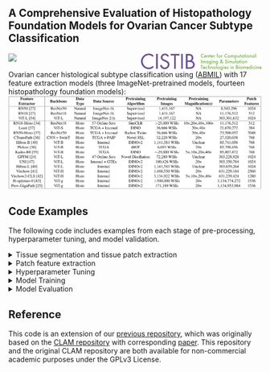 ## A Comprehensive Evaluation of Histopathology Foundation Models for Ovarian Cancer Subtype Classification
<img src="CISTIB logo.png" align="right" width="240"/>

<img src="Figure1.png" align="centre" width="900"/>


Ovarian cancer histological subtype classification using ([ABMIL](https://proceedings.mlr.press/v80/ilse18a.html?ref=https://githubhelp.com)) with 17 feature extraction models (three ImageNet-pretrained models, fourteen histopathology foundation models):
<img width="856" alt="image" src="ModelsTable.png" />



## Code Examples
The following code includes examples from each stage of pre-processing, hyperparameter tuning, and model validation.  

<details>
<summary>
Tissue segmentation and tissue patch extraction 
</summary>
1024x1024 pixel patches at 40x native magnification for internal data and 512x512 at 20x native magnification for external data, so that after downsampling to apparent 10x magnification, patches will be 256x256. 

``` shell
## Internal data with CLAM default segmentation paramters 
python create_patches_fp.py --source "/mnt/data/Katie_WSI/edrive" --save_dir "/mnt/results/patches/ovarian_leeds_mag40x_patch1024_DGX_fp" --patch_size 1024 --step_size 1024 --seg --patch --stitch
## Internal data with Otsu thresholding segmentation and manually adjusted parameters
python create_patches_fp.py --source "/mnt/data/Katie_WSI/edrive" --save_dir "/mnt/results/patches/ovarian_leeds_mag40x_patch1024_DGX_fp_otsu" --patch_size 1024 --step_size 1024 --seg --patch --stitch --max_holes 100 --closing 20 --use_otsu --sthresh 0 --max_holes 20 --mthresh 15	
## External data with CLAM default segmentation parameters
python create_patches_fp.py --source "/mnt/data/transcanadian_WSI" --save_dir "/mnt/results/patches/transcanadian_mag20x_patch512_DGX_fp" --patch_size 512 --step_size 512 --seg --patch --stitch
## External data with Otsu thresholding segmentation and manually adjusted parameters
python create_patches_fp.py --source "/mnt/data/transcanadian_WSI" --save_dir "/mnt/results/patches/transcanadian_mag20x_patch512_DGX_fp_otsu" --patch_size 512 --step_size 512 --seg --patch --stitch --max_holes 100 --closing 20 --use_otsu --sthresh 0 --max_holes 20 --mthresh 15	
``` 
</details>


<details>
<summary>
Patch feature extraction 
</summary>
Feature extraction using 256x256 pixel patches at 10x apparent magnification, with various preprocessing and pretraining techniques, and model archiectures. Code here is for internal data, with the only notable difference in external data being a custom_downsample of 2 rather than 4 given the native 20x magnification rather than the internal 40x. All feature extraction models are ImageNet-pretrained unless explicitly listed as "histo-pretrained".

``` shell
## Baseline ResNet50
python extract_features_fp.py --hardware DGX --custom_downsample 4 --model_type 'resnet50' --data_h5_dir "/mnt/results/patches/ovarian_leeds_mag40x_patch1024_DGX_fp" --data_slide_dir "/mnt/data/Katie_WSI/edrive" --csv_path "dataset_csv/set_edrivepatches_ESGO_train_staging.csv" --feat_dir "/mnt/results/features/ovarian_leeds_resnet50_10x_features_DGX" --batch_size 32 --slide_ext .svs
## Baseline ResNet50 with Otsu thresholding in patch extraction
python extract_features_fp.py --hardware DGX --custom_downsample 4 --model_type 'resnet50' --data_h5_dir "/mnt/results/patches/ovarian_leeds_mag40x_patch1024_DGX_fp_otsu" --data_slide_dir "/mnt/data/Katie_WSI/edrive" --csv_path "dataset_csv/set_edrivepatches.csv" --feat_dir "/mnt/results/features/ovarian_leeds_resnet50_10x_features_DGX_otsu" --batch_size 32 --slide_ext .svs 
## Reinhard normalised ResNet50
python extract_features_fp.py --hardware DGX --custom_downsample 4 --model_type 'resnet50' --data_h5_dir "/mnt/results/patches/ovarian_leeds_mag40x_patch1024_DGX_fp" --data_slide_dir "/mnt/data/Katie_WSI/edrive" --csv_path "dataset_csv/set_edrivepatches.csv" --feat_dir "/mnt/results/features/ovarian_leeds_resnet50_10x_features_DGX_reinhard" --batch_size 32 --slide_ext .svs --use_transforms reinhard
## Macenko normalised ResNet50
python extract_features_fp.py --hardware DGX --custom_downsample 4 --model_type 'resnet50' --data_h5_dir "/mnt/results/patches/ovarian_leeds_mag40x_patch1024_DGX_fp" --data_slide_dir "/mnt/data/Katie_WSI/edrive" --csv_path "dataset_csv/set_edrivepatches.csv" --feat_dir "/mnt/results/features/ovarian_leeds_resnet50_10x_features_DGX_macenko" --batch_size 32 --slide_ext .svs --use_transforms macenko
## Macenko normalised ResNet50 with Otsu thresholding
python extract_features_fp.py --hardware DGX --custom_downsample 4 --model_type 'resnet50' --data_h5_dir "/mnt/results/patches/ovarian_leeds_mag40x_patch1024_DGX_fp_otsu" --data_slide_dir "/mnt/data/Katie_WSI/edrive" --csv_path "dataset_csv/set_edrivepatches.csv" --feat_dir "/mnt/results/features/ovarian_leeds_resnet50_10x_features_DGX_otsu_macenko" --batch_size 32 --slide_ext .svs --use_transforms macenko
## Colour augmented ResNet50 (Repeated 20 times)
python extract_features_fp.py --hardware DGX --custom_downsample 4 --model_type 'resnet50' --data_h5_dir "/mnt/results/patches/ovarian_leeds_mag40x_patch1024_DGX_fp" --data_slide_dir "/mnt/data/Katie_WSI/edrive" --csv_path "dataset_csv/set_edrivepatches.csv" --feat_dir "/mnt/results/features/ovarian_leeds_resnet50_10x_features_DGX_colourjitternorm_1" --batch_size 32 --slide_ext .svs --use_transforms colourjitternorm
## Baseline ResNet18
python extract_features_fp.py --hardware DGX --custom_downsample 4 --model_type 'resnet18' --data_h5_dir "/mnt/results/patches/ovarian_leeds_mag40x_patch1024_DGX_fp" --data_slide_dir "/mnt/data/Katie_WSI/edrive" --csv_path "dataset_csv/StagingAndIDSTrain_edrive.csv" --feat_dir "/mnt/results/features/ovarian_leeds_resnet18_10x_features_DGX" --batch_size 32 --slide_ext .svs
## Histo-pretrained ResNet18
python extract_features_fp.py --hardware DGX --custom_downsample 4 --model_type 'resnet18' --pretraining_dataset Histo --data_h5_dir "/mnt/results/patches/ovarian_leeds_mag40x_patch1024_DGX_fp" --data_slide_dir "/mnt/data/Katie_WSI/edrive" --csv_path "dataset_csv/StagingAndIDSTrain_edrive.csv" --feat_dir "/mnt/results/features/ovarian_leeds_resnet18_10x_features_DGX_histotrained_fixed224" --batch_size 32 --slide_ext .svs --use_transforms histo_resnet18_224
## ViT-L Baseline
python extract_features_fp.py --hardware DGX --custom_downsample 4 --model_type 'vit_l' --use_transforms uni_default --data_h5_dir "/mnt/results/patches/ovarian_leeds_mag40x_patch1024_DGX_fp" --data_slide_dir "/mnt/data/Katie_WSI/edrive" --csv_path "dataset_csv/StagingAndIDSTrain_edrive.csv" --feat_dir "/mnt/results/features/ovarian_leeds_vitl_10x_features_DGX" --batch_size 32 --slide_ext .svs
## Histo-pretrained ViT-L (UNI)
python extract_features_fp.py --hardware DGX --custom_downsample 4 --model_type 'uni' --use_transforms uni_default --data_h5_dir "/mnt/results/patches/ovarian_leeds_mag40x_patch1024_DGX_fp" --data_slide_dir "/mnt/data/Katie_WSI/edrive" --csv_path "dataset_csv/StagingAndIDSTrain_edrive.csv" --feat_dir "/mnt/results/features/ovarian_leeds_uni_10x_features_DGX" --batch_size 32 --slide_ext .svs
``` 
</details>

<details>
<summary>
Hyperparameter Tuning
</summary>
Hyperparameter configurations can be found in the folder "tuning_configs". Separate main.py calls were used for each cross-validation fold to allow for parallelisation.

``` shell
## ResNet50 Baseline Tuning Iteration 1, Fold 0
python main.py --tuning --hardware DGX --tuning_output_file /mnt/results/tuning_results/staging_only_resnet50_20x_tuning1_bce_fold0.csv --min_epochs 0 --max_epochs 100 --early_stopping --num_tuning_experiments 1 --split_dir "staging_and_ids_100" --k_start 0 --k_end 1 --results_dir /mnt/results --exp_code stagingandids_resnet50_20x_tuning1_100epochs_bce_NORMAL_fold0 --subtyping --weighted_sample --bag_loss balanced_ce --no_inst_cluster --task ovarian_5class  --model_type clam_sb --subtyping --csv_path 'dataset_csv/ESGO_train_all.csv' --data_root_dir "/mnt/results/features" --features_folder "ovarian_leeds_resnet50_20x_features_DGX" --tuning_config_file tuning_configs/esgo_stagingandids_resnet50_20x_NORMAL_config1.txt
## Combining results across five cross-validation folds
python combine_results.py --file_base_name "/mnt/results/tuning_results/staging_only_resnet50_20x_tuning1_bce"

## ResNet50 Baseline Tuning Iteration 19 (final iteration), Fold 4
python main.py --tuning --hardware DGX --tuning_output_file /mnt/results/tuning_results/stagingandids_resnet50_10x_tuning19_300epochs_30patience_bce_fold4.csv --min_epochs 0 --max_epochs 300 --early_stopping --num_tuning_experiments 1 --tuning_patience 30 --split_dir "staging_and_ids_100" --k_start 4 --k_end 5 --results_dir /mnt/results --exp_code stagingandids_resnet50_10x_tuning19_300epochs_30patience_bce_NORMAL_fold4 --subtyping --weighted_sample --bag_loss balanced_ce --no_inst_cluster --task ovarian_5class  --model_type clam_sb --subtyping --csv_path 'dataset_csv/ESGO_train_all.csv' --data_root_dir "/mnt/results/features" --features_folder "ovarian_leeds_resnet50_10x_features_DGX" --tuning_config_file tuning_configs/esgo_stagingandids_resnet50_10x_normal_config19.txt
## Combining results across five cross-validation folds
python combine_results.py --file_base_name "/mnt/results/tuning_results/stagingandids_resnet50_10x_tuning19_300epochs_30patience_bce"

``` 
</details>


<details>
<summary>
Model Training
</summary>
Training each model with the best hyperparameters from tuning.

``` shell
## Baseline ResNet50
python main.py --hardware DGX --min_epochs 0 --max_epochs 300 --early_stopping --split_dir "staging_and_ids_100" --k 5 --results_dir /mnt/results --exp_code stagingandids_resnet50_10x_bestfrom19tuning_bce_normal --subtyping --weighted_sample --bag_loss balanced_ce --no_inst_cluster --task ovarian_5class  --model_type clam_sb --subtyping --csv_path 'dataset_csv/ESGO_train_all.csv' --data_root_dir "/mnt/results/features" --features_folder "ovarian_leeds_resnet50_10x_features_DGX" --reg 1e-3 --drop_out 0.4 --lr 2e-3 --max_patches_per_slide 800 --model_size smaller --beta1 0.75 --beta2 0.95 --eps 1e-2 --lr_factor 0.75 --lr_patience 20
``` 
</details>

<details>
<summary>
Model Evaluation
</summary>
Classifying each slide, then generating the final results using the mean and 95% CI from 10,000 iterations of bootstrapping.

``` shell
## Five-fold cross-validation (baseline ResNet50)
python eval.py --drop_out 0.4 --model_size smaller --models_exp_code stagingandids_resnet50_10x_bestfrom19tuning_bce_normal_s1 --save_exp_code stagingandids_resnet50_10x_bestfrom19tuning_bce_normal_bootstrapping --task ovarian_5class --model_type clam_sb --results_dir /mnt/results --data_root_dir "/mnt/results/features" --k 5 --features_folder "ovarian_leeds_resnet50_10x_features_DGX" --csv_path 'dataset_csv/ESGO_train_all.csv' 
python bootstrapping.py --num_classes 5 --model_names stagingandids_resnet50_10x_bestfrom19tuning_bce_normal_bootstrapping --bootstraps 10000 --run_repeats 1 --folds 5

## Ensembled hold-out test set (baseline ResNet50)
python eval.py --split_dir splits/esgo_test_splits --drop_out 0.4 --model_size smaller --models_exp_code stagingandids_resnet50_10x_bestfrom19tuning_bce_normal_s1 --save_exp_code stagingandids_resnet50_10x_bestfrom19tuning_bce_normal_holdouttest_s1 --task ovarian_5class --model_type clam_sb --results_dir /mnt/results --data_root_dir "/mnt/results/features" --k 5 --features_folder "ovarian_leeds_resnet50_10x_features_DGX" --csv_path 'dataset_csv/ESGO_test_set.csv'
python bootstrapping.py --ensemble --num_classes 5 --model_names stagingandids_resnet50_10x_bestfrom19tuning_bce_normal_holdouttest_s1 --bootstraps 10000 --run_repeats 1 --folds 5

## Ensembled external validation set (baseline ResNet50)
python eval.py --split_dir splits/external_splits --drop_out 0.4 --model_size smaller --models_exp_code stagingandids_resnet50_10x_bestfrom19tuning_bce_normal_s1 --save_exp_code stagingandids_resnet50_10x_bestfrom19tuning_bce_normal_externaltest_s1 --task ovarian_5class --model_type clam_sb --results_dir /mnt/results --data_root_dir "/mnt/results/features" --k 5 --features_folder "transcanadian_resnet50_10x_features_DGX" --csv_path 'dataset_csv/ExternalData.csv'
python bootstrapping.py --ensemble --num_classes 5 --model_names stagingandids_resnet50_10x_bestfrom19tuning_bce_normal_externaltest_s1 --bootstraps 10000 --run_repeats 1 --folds 5
```
</details>



## Reference
This code is an extension of our [previous repository](https://github.com/scjjb/DRAS-MIL), which was originally based on the [CLAM repository](https://github.com/mahmoodlab/CLAM) with corresponding [paper](https://www.nature.com/articles/s41551-020-00682-w). This repository and the original CLAM repository are both available for non-commercial academic purposes under the GPLv3 License.
